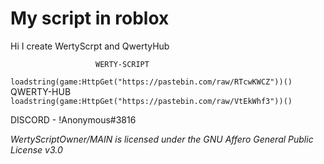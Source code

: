 # My script in roblox 
Hi I create WertyScrpt and QwertyHub

                       WERTY-SCRIPT
```loadstring(game:HttpGet("https://pastebin.com/raw/RTcwKWCZ"))()```
                        QWERTY-HUB
```loadstring(game:HttpGet("https://pastebin.com/raw/VtEkWhf3"))()```

DISCORD - !Anonymous#3816


*WertyScriptOwner/MAIN is licensed under the*
*GNU Affero General Public License v3.0*
